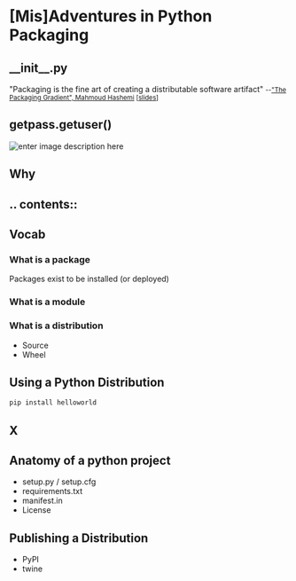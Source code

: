 # [Mis]Adventures in Python Packaging



## \_\_init\_\_.py
"Packaging is the fine art of creating a distributable software artifact"
<small>--["The Packaging Gradient", Mahmoud Hashemi](https://www.youtube.com/watch?v=iLVNWfPWAC8) [[slides](https://speakerd.s3.amazonaws.com/presentations/d655083f4a4c4199ae2f7066d5b8fc47/The_Packaging_Gradient_-_Mahmoud_Hashemi_PyBay_2017.pdf)]</small>



## getpass.getuser()
![enter image description here](https://scontent-lax3-1.xx.fbcdn.net/v/t1.0-9/12552979_10205639299965038_7979753503545406419_n.jpg?_nc_cat=103&_nc_ht=scontent-lax3-1.xx&oh=cad169a7025ee23ab4ba3002f0635223&oe=5C8E83F1)<!-- .element: style="height:50%" -->


## Why



## .\. contents::



## Vocab
### What is a package
Packages exist to be installed (or deployed)
### What is a module
### What is a distribution
 - Source
 - Wheel



## Using a Python Distribution
```bash
pip install helloworld
```



## X




## Anatomy of a python project

 - setup.py / setup.cfg
 - requirements.txt
 - manifest.in
 - License



## Publishing a Distribution
 - PyPI
 - twine

<!--stackedit_data:
eyJoaXN0b3J5IjpbLTUwOTg5NDI0OCw3MzY2MzQwMzUsMTIxNT
kwNTc0OCwtNTI3NTc1ODc5LDI0NDU3ODYxMCwtMTc4MjAyMzcy
LC0zMDUxMDQxNzVdfQ==
-->